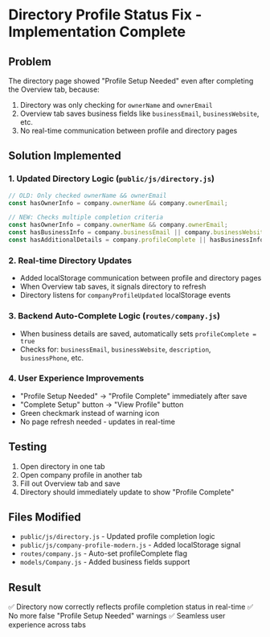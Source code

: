 # Directory Profile Status Fix - Implementation Complete

## Problem
The directory page showed "Profile Setup Needed" even after completing the Overview tab, because:
1. Directory was only checking for `ownerName` and `ownerEmail` 
2. Overview tab saves business fields like `businessEmail`, `businessWebsite`, etc.
3. No real-time communication between profile and directory pages

## Solution Implemented

### 1. Updated Directory Logic (`public/js/directory.js`)
```javascript
// OLD: Only checked ownerName && ownerEmail
const hasOwnerInfo = company.ownerName && company.ownerEmail;

// NEW: Checks multiple completion criteria
const hasOwnerInfo = company.ownerName && company.ownerEmail;
const hasBusinessInfo = company.businessEmail || company.businessWebsite || company.description;
const hasAdditionalDetails = company.profileComplete || hasBusinessInfo || hasOwnerInfo;
```

### 2. Real-time Directory Updates
- Added localStorage communication between profile and directory pages
- When Overview tab saves, it signals directory to refresh
- Directory listens for `companyProfileUpdated` localStorage events

### 3. Backend Auto-Complete Logic (`routes/company.js`)
- When business details are saved, automatically sets `profileComplete = true`
- Checks for: `businessEmail`, `businessWebsite`, `description`, `businessPhone`, etc.

### 4. User Experience Improvements
- "Profile Setup Needed" → "Profile Complete" immediately after save
- "Complete Setup" button → "View Profile" button
- Green checkmark instead of warning icon
- No page refresh needed - updates in real-time

## Testing
1. Open directory in one tab
2. Open company profile in another tab
3. Fill out Overview tab and save
4. Directory should immediately update to show "Profile Complete"

## Files Modified
- `public/js/directory.js` - Updated profile completion logic
- `public/js/company-profile-modern.js` - Added localStorage signal
- `routes/company.js` - Auto-set profileComplete flag
- `models/Company.js` - Added business fields support

## Result
✅ Directory now correctly reflects profile completion status in real-time
✅ No more false "Profile Setup Needed" warnings
✅ Seamless user experience across tabs
